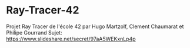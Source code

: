 # Ray-Tracer-42

Projet Ray Tracer de l'école 42 par Hugo Martzolf, Clement Chaumarat et Philipe Gourrand
Sujet: https://www.slideshare.net/secret/97aA5WEKxnLp4p
